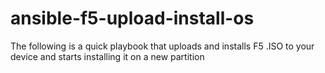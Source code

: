 # ansible-f5-upload-install-os
The following is a quick playbook that uploads and installs F5 .ISO to your device and starts installing it on a new partition
